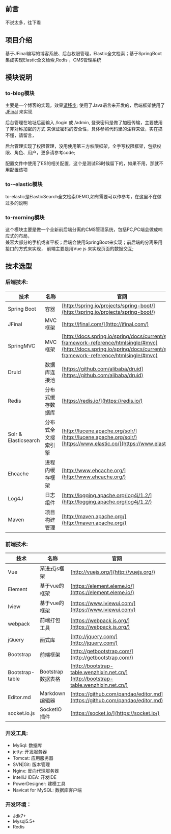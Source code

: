 ## 前言
  不说太多，往下看
## 项目介绍
  基于JFinal编写的博客系统、后台权限管理，Elastic全文检索；基于SpringBoot集成实现Elastic全文检索,Redis ，CMS管理系统
## 模块说明
### to-blog模块
  主要是一个博客的实现，效果[请移步](http://www.styg.site "ChoxSu博客社区"); 使用了Java语言来开发的，后端框架使用了[JFinal](http://jfinal.com) 来实现
    
  后台管理在地址后面输入  /login 或 /admin, 登录密码是做了加密传输，主要使用了非对称加密的方式
  来保证密码的安全性，具体参照代码里的注释来做，实在搞不懂，请留言，
     
  后台管理实现了权限管理，没用使用第三方权限框架，全手写权限框架，包括权限、角色、用户，更多请参考code;
  
  配置文件中使用了ES的相关配置，这个是测试ES时候留下的，如果不用，那就不用配置该项

### to--elastic模块
 to-elastic是ElasticSearch全文检索DEMO,如有需要可以作参考，在这里不在做过多的说明 
### to-morning模块
 这个模块主要是做一个全新前后端分离的CMS管理系统，包括PC,PC端会做成响应式的布局，  
 兼容大部分的手机或者平板；后端会使用SpringBoot来实现；前后端的分离采用接口的方式来实现，
 前端主要是用Vue js 来实现页面的数据交互; 

## 技术选型

### 后端技术:
技术 | 名称 | 官网
----|------|----
Spring Boot | 容器 |  [http://spring.io/projects/spring-boot/](http://spring.io/projects/spring-boot/)
JFinal | MVC框架  | [http://jfinal.com/](http://jfinal.com/)
SpringMVC | MVC框架  | [http://docs.spring.io/spring/docs/current/spring-framework-reference/htmlsingle/#mvc](http://docs.spring.io/spring/docs/current/spring-framework-reference/htmlsingle/#mvc)
Druid | 数据库连接池  | [https://github.com/alibaba/druid](https://github.com/alibaba/druid)
Redis | 分布式缓存数据库  | [https://redis.io/](https://redis.io/)
Solr & Elasticsearch | 分布式全文搜索引擎  | [http://lucene.apache.org/solr/](http://lucene.apache.org/solr/) [https://www.elastic.co/](https://www.elastic.co/)
Ehcache | 进程内缓存框架  | [http://www.ehcache.org/](http://www.ehcache.org/)
Log4J | 日志组件  | [http://logging.apache.org/log4j/1.2/](http://logging.apache.org/log4j/1.2/)
Maven | 项目构建管理  | [http://maven.apache.org/](http://maven.apache.org/)
### 前端技术:
技术 | 名称 | 官网
----|------|----
Vue | 渐进式js框架  | [http://vuejs.org/](http://vuejs.org/)
Element | 基于vue的框架  | [https://element.eleme.io/](https://element.eleme.io/)
Iview | 基于vue的框架  | [https://www.iviewui.com/](https://www.iviewui.com/)
webpack |前端打包工具  | [https://webpack.js.org/](https://webpack.js.org/)
jQuery | 函式库  | [http://jquery.com/](http://jquery.com/)
Bootstrap | 前端框架  | [http://getbootstrap.com/](http://getbootstrap.com/)
Bootstrap-table | Bootstrap数据表格  | [http://bootstrap-table.wenzhixin.net.cn/](http://bootstrap-table.wenzhixin.net.cn/)
Editor.md | Markdown编辑器  | [https://github.com/pandao/editor.md](https://github.com/pandao/editor.md)
socket.io.js | SocketIO插件  | [https://socket.io/](https://socket.io/)

### 开发工具:
- MySql: 数据库
- jetty: 开发服务器
- Tomcat: 应用服务器
- SVN|Git: 版本管理
- Nginx: 反向代理服务器
- IntelliJ IDEA: 开发IDE
- PowerDesigner: 建模工具
- Navicat for MySQL: 数据库客户端

### 开发环境：
- Jdk7+
- Mysql5.5+
- Redis



